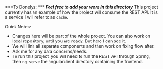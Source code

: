 ***To Donelys: ***
***Feel free to add your work in this directory***
This project currently has an example of how the project will consume the REST API. It is a service I will refer to as `cache`.

Quick Notes:
- Changes here will be part of the whole project. You can also work on local repository, until you are ready. But here I can see it.
- We will link all separate components and then work on fixing flow after.
- Ask me for any data concerns/needs.
- To run this project, you will need to run the REST API through Spring, then `ng serve` the angularclient directory containing the frontend.
